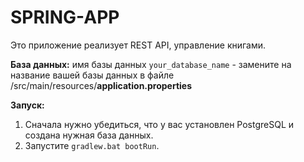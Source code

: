 # SPRING-APP

Это приложение реализует REST API, управление книгами.

**База данных:** имя базы данных `your_database_name` - замените на название вашей базы данных в файле /src/main/resources/**application.properties**

**Запуск:**

1. Сначала нужно убедиться, что у вас установлен PostgreSQL и создана нужная база данных.
2. Запустите `gradlew.bat bootRun`.